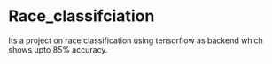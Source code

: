 # Race_classifciation
Its a project on race classification using tensorflow as backend which shows upto 85% accuracy.
